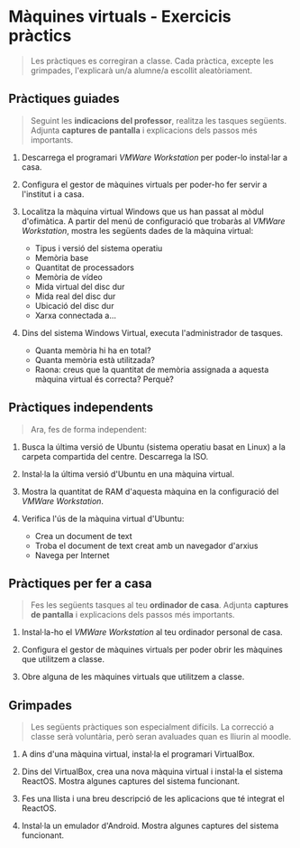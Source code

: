 # Màquines virtuals - Exercicis pràctics

> Les pràctiques es corregiran a classe. Cada pràctica, excepte les grimpades, l'explicarà un/a alumne/a escollit aleatòriament.

## Pràctiques guiades

>Seguint les **indicacions del professor**, realitza les tasques següents. Adjunta **captures de pantalla** i explicacions dels passos més importants.

1. Descarrega el programari _VMWare Workstation_ per poder-lo instal·lar a casa.

1.  Configura el gestor de màquines virtuals per poder-ho fer servir a l'institut i a casa.

3. Localitza la màquina virtual Windows que us han passat al mòdul d'ofimàtica. A partir del menú de configuració que trobaràs al _VMWare Workstation_, mostra les següents dades de la màquina virtual:
   * Tipus i versió del sistema operatiu
   * Memòria base
   * Quantitat de processadors
   * Memòria de vídeo
   * Mida virtual del disc dur
   * Mida real del disc dur
   * Ubicació del disc dur
   * Xarxa connectada a...

4. Dins del sistema Windows Virtual, executa l'administrador de tasques.
   * Quanta memòria hi ha en total?
   * Quanta memòria està utilitzada?
   * Raona: creus que la quantitat de memòria assignada a aquesta màquina virtual és correcta? Perquè?

## Pràctiques independents

>Ara, fes de forma independent:

1. Busca la última versió de Ubuntu (sistema operatiu basat en Linux) a la carpeta compartida del centre. Descarrega la ISO.

2. Instal·la la última versió d'Ubuntu en una màquina virtual.

3. Mostra la quantitat de RAM d'aquesta màquina en la configuració del _VMWare Workstation_.

4. Verifica l'ús de la màquina virtual d'Ubuntu:
   * Crea un document de text
   * Troba el document de text creat amb un navegador d'arxius
   * Navega per Internet

## Pràctiques per fer a casa

>Fes les següents tasques al teu **ordinador de casa**. Adjunta **captures de pantalla** i explicacions dels passos més importants.

1. Instal·la-ho el _VMWare Workstation_ al teu ordinador personal de casa.

2. Configura el gestor de màquines virtuals per poder obrir les màquines que utilitzem a classe.

3. Obre alguna de les màquines virtuals que utilitzem a classe.

## Grimpades

>Les següents pràctiques son especialment difícils. La correcció a classe serà voluntària, però seran avaluades quan es lliurin al moodle.

1. A dins d'una màquina virtual, instal·la el programari VirtualBox.

2. Dins del VirtualBox, crea una nova màquina virtual i instal·la el sistema ReactOS. Mostra algunes captures del sistema funcionant.

3. Fes una llista i una breu descripció de les aplicacions que té integrat el ReactOS.

4. Instal·la un emulador d'Android. Mostra algunes captures del sistema funcionant.
